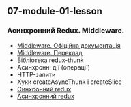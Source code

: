 ## 07-module-01-lesson
### Асинхронний Redux. Middleware.

- [Middleware. Офіційна документація](https://redux.js.org/understanding/history-and-design/middleware)
- [Middleware. Переклад]((https://rajdee.gitbooks.io/redux-in-russian/content/docs/advanced/Middleware.html))
- Бібліотека redux-thunk
- Асинхронні дії (операції)
- HTTP-запити
- Хуки createAsyncThunk і createSlice
- [Синхронний redux](https://hsto.org/webt/gm/ww/nq/gmwwnqmma6rdwtf3ofir3fjrcmy.gif)
- [Асинхронний redux](https://d33wubrfki0l68.cloudfront.net/08d01ed85246d3ece01963408572f3f6dfb49d41/4bc12/assets/images/reduxasyncdataflowdiagram-d97ff38a0f4da0f327163170ccc13e80.gif)
